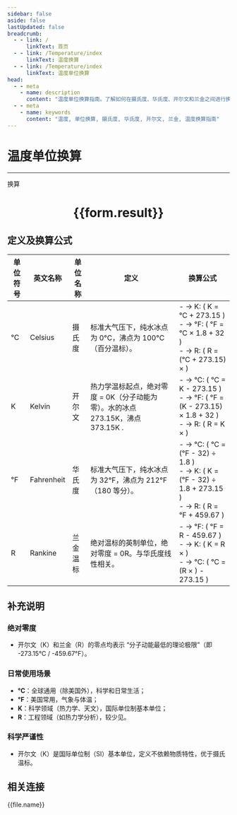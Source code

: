 ```yaml
---
sidebar: false
aside: false
lastUpdated: false
breadcrumb: 
  - - link: /
      linkText: 首页
  - - link: /Temperature/index
      linkText: 温度换算
  - - link: /Temperature/index
      linkText: 温度单位换算
head:
  - - meta
    - name: description
      content: "温度单位换算指南。了解如何在摄氏度、华氏度、开尔文和兰金之间进行换算。"
  - - meta
    - name: keywords
      content: "温度, 单位换算, 摄氏度, 华氏度, 开尔文, 兰金, 温度换算指南"
---
```

# 温度单位换算
---
<script setup>
import { onMounted, reactive, inject ,ref  } from 'vue'
import { NButton,NForm ,NFormItem,NInput,NInputNumber,NSelect,NCard,useMessage,NGrid ,NGi  } from 'naive-ui'
import { defineClientComponent } from 'vitepress'
import { temperatureFiles } from '../../files';

const convert = inject('convert')
const options =  [
  { label: '摄氏度', value: 'C' },
  { label: '开尔文', value: 'K' },
  { label: '华氏度', value: 'F' },
  { label: '兰金度', value: 'R' }
];
const formRef = ref(null);
const rules = {
  number:{
    required: true,
    type: 'number',
    trigger: "blur"
  },
  to:{
    required: true,
    trigger: "select"
  },
  from:{
    required: true,
    trigger: "select"
  }
}
const form = reactive({
  number:null,
  to:'',
  from:'',
  result:'',
  title:'温度单位换算',
})
const convertHandler = (e) => {
   e.preventDefault();
  formRef.value?.validate((errors)=>{
    if (!errors) {
      form.result = `${form.number}${form.from} = ${convert(form.number).from(form.from).to(form.to)}${form.to}`
    }
  })
}
</script>

<n-form size="large" :model="form" ref='formRef' :rules="rules">
  <n-form-item label="数值"  path="number">
    <n-input-number size="large" style="width:100%" :min="0" v-model:value="form.number"   placeholder="请输入要换算的数值" />
  </n-form-item>
  <n-form-item label="从" path="from">
    <n-select  size="large" :options="options" v-model:value="form.from" placeholder="请选择原始单位" />
  </n-form-item>
  <n-form-item label="到" path="to">
    <n-select  size="large" :options="options" v-model:value="form.to" placeholder="请选择换算单位" />
  </n-form-item>
  <n-form-item>
    <n-button type="primary" style="width:100%" @click="convertHandler">换算</n-button>
  </n-form-item>
</n-form>
<n-card  embedded :bordered="false" hoverable>
  <div  style="text-align:center">
    <h1>{{form.result}}</h1>
  </div>
</n-card>


## 定义及换算公式

| 单位符号 | 英文名称 | 单位名称   | 定义                                                                                     | 换算公式                                                                                     |
|----------|----------|------------|------------------------------------------------------------------------------------------|---------------------------------------------------------------------------------------------|
| °C       | Celsius| 摄氏度      | 标准大气压下，纯水冰点为 0°C，沸点为 100°C（百分温标）。                           | - → K: ( K = °C + 273.15 )  <br> - → °F: ( °F = °C × 1.8 + 32 )  <br> - → R: ( R = (°C + 273.15) ×  )  |
| K        | Kelvin| 开尔文      | 热力学温标起点，绝对零度 = 0K（分子动能为零）。水的冰点 273.15K，沸点 373.15K .    | - → °C: ( °C = K - 273.15 )  <br> - → °F: ( °F = (K - 273.15) × 1.8 + 32 )  <br> - → R: ( R = K ×  )     |
| °F       | Fahrenheit  | 华氏度      | 标准大气压下，纯水冰点为 32°F，沸点为 212°F（180 等分）。                     | - → °C: ( °C = (°F - 32) ÷ 1.8 )  <br> - → K: ( K = (°F - 32) ÷ 1.8 + 273.15 )  <br> - → R: ( R = °F + 459.67 )  |
| R       | Rankine | 兰金温标    | 绝对温标的英制单位，绝对零度 = 0R。与华氏度线性相关。                             | - → °F: ( °F = R - 459.67 )  <br> - → K: ( K = R ×  )  <br> - → °C: ( °C = (R × ) - 273.15 ) |

## 补充说明

### 绝对零度
- 开尔文（K）和兰金（R）的零点均表示 “分子动能最低的理论极限”（即 -273.15°C / -459.67°F）。

### 日常使用场景
- **°C**：全球通用（除美国外），科学和日常生活；
- **°F**：美国常用，气象与体温；
- **K**：科学领域（热力学、天文），国际单位制基本单位；
- **R**：工程领域（如热力学分析），较少见。

### 科学严谨性
- 开尔文（K）是国际单位制（SI）基本单位，定义不依赖物质特性，优于摄氏温标。

## 相关连接
<n-grid x-gap="12" :cols="4">
  <n-gi v-for="(file, index) in temperatureFiles" :key="index">
    <n-button
      text
      tag="a"
      :href="file.path"
      type="primary"
    >
      {{file.name}}
    </n-button>
  </n-gi>
</n-grid>
